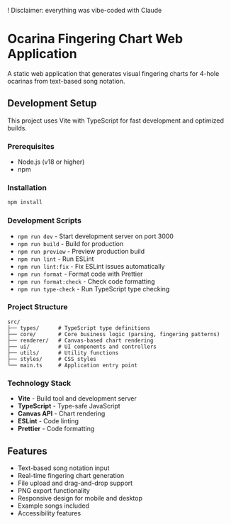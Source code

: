 ! Disclaimer: everything was vibe-coded with Claude

# Ocarina Fingering Chart Web Application

A static web application that generates visual fingering charts for 4-hole ocarinas from text-based song notation.

## Development Setup

This project uses Vite with TypeScript for fast development and optimized builds.

### Prerequisites

- Node.js (v18 or higher)
- npm

### Installation

```bash
npm install
```

### Development Scripts

- `npm run dev` - Start development server on port 3000
- `npm run build` - Build for production
- `npm run preview` - Preview production build
- `npm run lint` - Run ESLint
- `npm run lint:fix` - Fix ESLint issues automatically
- `npm run format` - Format code with Prettier
- `npm run format:check` - Check code formatting
- `npm run type-check` - Run TypeScript type checking

### Project Structure

```
src/
├── types/      # TypeScript type definitions
├── core/       # Core business logic (parsing, fingering patterns)
├── renderer/   # Canvas-based chart rendering
├── ui/         # UI components and controllers
├── utils/      # Utility functions
├── styles/     # CSS styles
└── main.ts     # Application entry point
```

### Technology Stack

- **Vite** - Build tool and development server
- **TypeScript** - Type-safe JavaScript
- **Canvas API** - Chart rendering
- **ESLint** - Code linting
- **Prettier** - Code formatting

## Features

- Text-based song notation input
- Real-time fingering chart generation
- File upload and drag-and-drop support
- PNG export functionality
- Responsive design for mobile and desktop
- Example songs included
- Accessibility features
